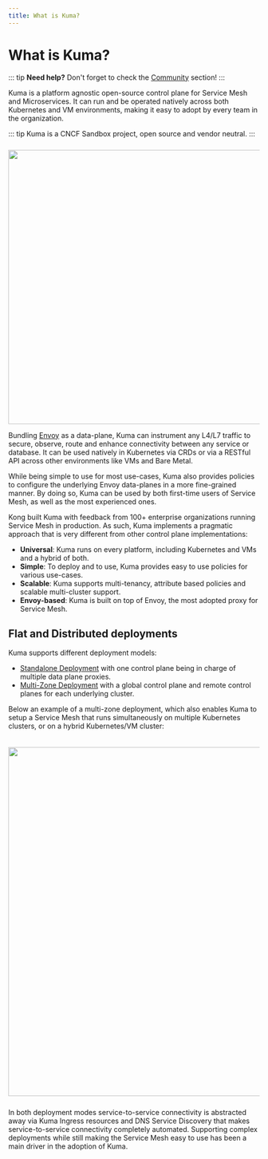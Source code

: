 ```yaml
---
title: What is Kuma?
---
```


# What is Kuma?

::: tip
**Need help?** Don't forget to check the [Community](/community) section! 
:::

Kuma is a platform agnostic open-source control plane for Service Mesh and Microservices. It can run and be operated natively across both Kubernetes and VM environments, making it easy to adopt by every team in the organization.

::: tip
Kuma is a CNCF Sandbox project, open source and vendor neutral.
:::

<center>
<img src="/images/diagrams/main-diagram@2x.png" alt="" style="width: 550px; padding-top: 10px"/>
</center>

Bundling [Envoy](https://envoyproxy.io/) as a data-plane, Kuma can instrument any L4/L7 traffic to secure, observe, route and enhance connectivity between any service or database. It can be used natively in Kubernetes via CRDs or via a RESTful API across other environments like VMs and Bare Metal.

While being simple to use for most use-cases, Kuma also provides policies to configure the underlying Envoy data-planes in a more fine-grained manner. By doing so, Kuma can be used by both first-time users of Service Mesh, as well as the most experienced ones.

Kong built Kuma with feedback from 100+ enterprise organizations running Service Mesh in production. As such, Kuma implements a pragmatic approach that is very different from other control plane implementations:  

- **Universal**: Kuma runs on every platform, including Kubernetes and VMs and a hybrid of both.
- **Simple**: To deploy and to use, Kuma provides easy to use policies for various use-cases.
- **Scalable**: Kuma supports multi-tenancy, attribute based policies and scalable multi-cluster support.
- **Envoy-based**: Kuma is built on top of Envoy, the most adopted proxy for Service Mesh.

## Flat and Distributed deployments

Kuma supports different deployment models:

* [Standalone Deployment](/docs/0.7.1/documentation/deployments/#standalone-mode) with one control plane being in charge of multiple data plane proxies.
* [Multi-Zone Deployment](/docs/0.7.1/documentation/deployments/#multi-zone-mode) with a global control plane and remote control planes for each underlying cluster.

Below an example of a multi-zone deployment, which also enables Kuma to setup a Service Mesh that runs simultaneously on multiple Kubernetes clusters, or on a hybrid Kubernetes/VM cluster:

<center>
<img src="/images/docs/0.6.0/distributed-deployment.jpg" alt="" style="width: 700px; padding-top: 20px; padding-bottom: 10px;"/>
</center>

In both deployment modes service-to-service connectivity is abstracted away via Kuma Ingress resources and DNS Service Discovery that makes service-to-service connectivity completely automated. Supporting complex deployments while still making the Service Mesh easy to use has been a main driver in the adoption of Kuma.
